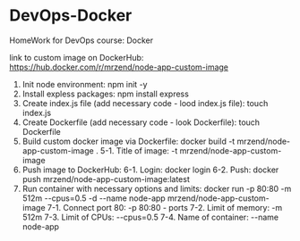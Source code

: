 # DevOps-Docker
HomeWork for DevOps course: Docker

link to custom image on DockerHub: https://hub.docker.com/r/mrzend/node-app-custom-image

1. Init node environment: npm init -y
2. Install expless packages: npm install express
3. Create index.js file (add necessary code - lood index.js file): touch index.js
4. Create Dockerfile (add necessary code - look Dockerfile): touch Dockerfile
5. Build custom docker image via Dockerfile: docker build -t mrzend/node-app-custom-image .
5-1. Title of image: -t mrzend/node-app-custom-image
6. Push image to DockerHub:
6-1. Login: docker login
6-2. Push: docker push mrzend/node-app-custom-image:latest
7. Run container with necessary options and limits:
docker run -p 80:80 -m 512m --cpus=0.5 -d --name node-app mrzend/node-app-custom-image
7-1. Connect port 80: -p 80:80 - ports
7-2. Limit of memory: -m 512m
7-3. Limit of CPUs: --cpus=0.5
7-4. Name of container: --name node-app

